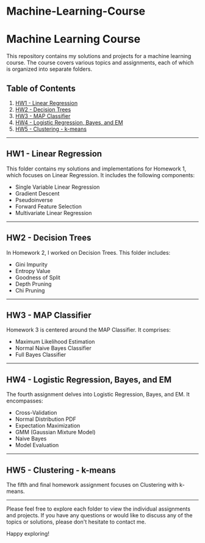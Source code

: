 # Machine-Learning-Course

# Machine Learning Course

This repository contains my solutions and projects for a machine learning course. The course covers various topics and assignments, each of which is organized into separate folders.

## Table of Contents

1. [HW1 - Linear Regression](#hw1---linear-regression)
2. [HW2 - Decision Trees](#hw2---decision-trees)
3. [HW3 - MAP Classifier](#hw3---map-classifier)
4. [HW4 - Logistic Regression, Bayes, and EM](#hw4---logistic-regression-bayes-and-em)
5. [HW5 - Clustering - k-means](#hw5---clustering---k-means)

---

## HW1 - Linear Regression

This folder contains my solutions and implementations for Homework 1, which focuses on Linear Regression. It includes the following components:

- Single Variable Linear Regression
- Gradient Descent
- Pseudoinverse
- Forward Feature Selection
- Multivariate Linear Regression

---

## HW2 - Decision Trees

In Homework 2, I worked on Decision Trees. This folder includes:

- Gini Impurity
- Entropy Value
- Goodness of Split
- Depth Pruning
- Chi Pruning

---

## HW3 - MAP Classifier

Homework 3 is centered around the MAP Classifier. It comprises:

- Maximum Likelihood Estimation
- Normal Naive Bayes Classifier
- Full Bayes Classifier

---

## HW4 - Logistic Regression, Bayes, and EM

The fourth assignment delves into Logistic Regression, Bayes, and EM. It encompasses:

- Cross-Validation
- Normal Distribution PDF
- Expectation Maximization
- GMM (Gaussian Mixture Model)
- Naive Bayes
- Model Evaluation

---

## HW5 - Clustering - k-means

The fifth and final homework assignment focuses on Clustering with k-means.

---

Please feel free to explore each folder to view the individual assignments and projects. If you have any questions or would like to discuss any of the topics or solutions, please don't hesitate to contact me.

Happy exploring!

